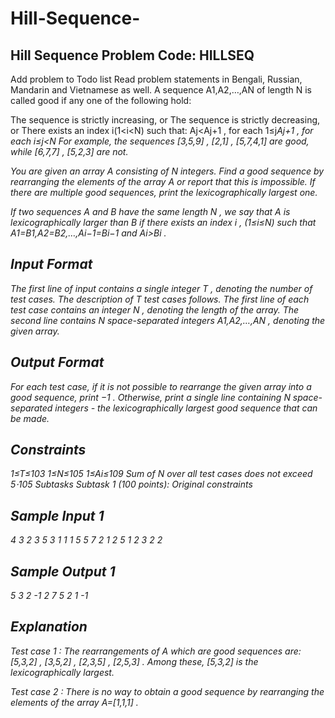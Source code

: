 # Hill-Sequence-

## Hill Sequence Problem Code: HILLSEQ
Add problem to Todo list
Read problem statements in Bengali, Russian, Mandarin and Vietnamese as well.
A sequence A1,A2,…,AN
 of length N
 is called good if any one of the following hold:

The sequence is strictly increasing, or
The sequence is strictly decreasing, or
There exists an index i(1<i<N)
 such that:
Aj<Aj+1
, for each 1≤j<i
Aj>Aj+1
, for each i≤j<N
For example, the sequences [3,5,9]
, [2,1]
, [5,7,4,1]
 are good, while [6,7,7]
, [5,2,3]
 are not.

You are given an array A
 consisting of N
 integers. Find a good sequence by rearranging the elements of the array A
 or report that this is impossible. If there are multiple good sequences, print the lexicographically largest one.

If two sequences A
 and B
 have the same length N
, we say that A
 is lexicographically larger than B
 if there exists an index i
, (1≤i≤N)
 such that A1=B1,A2=B2,…,Ai−1=Bi−1
 and Ai>Bi
.

## Input Format
The first line of input contains a single integer T
, denoting the number of test cases. The description of T
 test cases follows.
The first line of each test case contains an integer N
, denoting the length of the array.
The second line contains N
 space-separated integers A1,A2,…,AN
, denoting the given array.
## Output Format
For each test case, if it is not possible to rearrange the given array into a good sequence, print −1
. Otherwise, print a single line containing N
 space-separated integers - the lexicographically largest good sequence that can be made.

## Constraints
1≤T≤103
1≤N≤105
1≤Ai≤109
Sum of N
 over all test cases does not exceed 5⋅105
Subtasks
Subtask 1 (100 points): Original constraints
## Sample Input 1 
 4
3
2 3 5
3
1 1 1
5
5 7 2 1 2
5
1 2 3 2 2
## Sample Output 1 
 5 3 2
-1
2 7 5 2 1
-1
## Explanation
Test case 1
: The rearrangements of A
 which are good sequences are: [5,3,2]
, [3,5,2]
, [2,3,5]
, [2,5,3]
. Among these, [5,3,2]
 is the lexicographically largest.

Test case 2
: There is no way to obtain a good sequence by rearranging the elements of the array A=[1,1,1]
.
